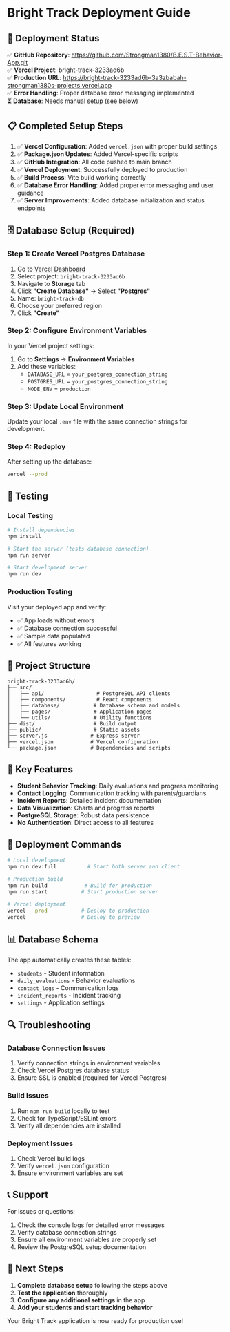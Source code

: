 # Bright Track Deployment Guide

## 🚀 Deployment Status

✅ **GitHub Repository**: https://github.com/Strongman1380/B.E.S.T-Behavior-App.git  
✅ **Vercel Project**: bright-track-3233ad6b  
✅ **Production URL**: https://bright-track-3233ad6b-3a3zbabah-strongman1380s-projects.vercel.app  
✅ **Error Handling**: Proper database error messaging implemented  
⏳ **Database**: Needs manual setup (see below)

## 📋 Completed Setup Steps

1. ✅ **Vercel Configuration**: Added `vercel.json` with proper build settings
2. ✅ **Package.json Updates**: Added Vercel-specific scripts
3. ✅ **GitHub Integration**: All code pushed to main branch
4. ✅ **Vercel Deployment**: Successfully deployed to production
5. ✅ **Build Process**: Vite build working correctly
6. ✅ **Database Error Handling**: Added proper error messaging and user guidance
7. ✅ **Server Improvements**: Added database initialization and status endpoints

## 🗄️ Database Setup (Required)

### Step 1: Create Vercel Postgres Database

1. Go to [Vercel Dashboard](https://vercel.com/dashboard)
2. Select project: `bright-track-3233ad6b`
3. Navigate to **Storage** tab
4. Click **"Create Database"** → Select **"Postgres"**
5. Name: `bright-track-db`
6. Choose your preferred region
7. Click **"Create"**

### Step 2: Configure Environment Variables

In your Vercel project settings:

1. Go to **Settings** → **Environment Variables**
2. Add these variables:
   - `DATABASE_URL` = `your_postgres_connection_string`
   - `POSTGRES_URL` = `your_postgres_connection_string`
   - `NODE_ENV` = `production`

### Step 3: Update Local Environment

Update your local `.env` file with the same connection strings for development.

### Step 4: Redeploy

After setting up the database:
```bash
vercel --prod
```

## 🧪 Testing

### Local Testing
```bash
# Install dependencies
npm install

# Start the server (tests database connection)
npm run server

# Start development server
npm run dev
```

### Production Testing
Visit your deployed app and verify:
- ✅ App loads without errors
- ✅ Database connection successful
- ✅ Sample data populated
- ✅ All features working

## 📁 Project Structure

```
bright-track-3233ad6b/
├── src/
│   ├── api/                 # PostgreSQL API clients
│   ├── components/          # React components
│   ├── database/           # Database schema and models
│   ├── pages/              # Application pages
│   └── utils/              # Utility functions
├── dist/                   # Build output
├── public/                 # Static assets
├── server.js              # Express server
├── vercel.json            # Vercel configuration
└── package.json           # Dependencies and scripts
```

## 🔧 Key Features

- **Student Behavior Tracking**: Daily evaluations and progress monitoring
- **Contact Logging**: Communication tracking with parents/guardians
- **Incident Reports**: Detailed incident documentation
- **Data Visualization**: Charts and progress reports
- **PostgreSQL Storage**: Robust data persistence
- **No Authentication**: Direct access to all features

## 🚀 Deployment Commands

```bash
# Local development
npm run dev:full          # Start both server and client

# Production build
npm run build            # Build for production
npm run start           # Start production server

# Vercel deployment
vercel --prod           # Deploy to production
vercel                  # Deploy to preview
```

## 📊 Database Schema

The app automatically creates these tables:
- `students` - Student information
- `daily_evaluations` - Behavior evaluations
- `contact_logs` - Communication logs
- `incident_reports` - Incident tracking
- `settings` - Application settings

## 🔍 Troubleshooting

### Database Connection Issues
1. Verify connection strings in environment variables
2. Check Vercel Postgres database status
3. Ensure SSL is enabled (required for Vercel Postgres)

### Build Issues
1. Run `npm run build` locally to test
2. Check for TypeScript/ESLint errors
3. Verify all dependencies are installed

### Deployment Issues
1. Check Vercel build logs
2. Verify `vercel.json` configuration
3. Ensure environment variables are set

## 📞 Support

For issues or questions:
1. Check the console logs for detailed error messages
2. Verify database connection strings
3. Ensure all environment variables are properly set
4. Review the PostgreSQL setup documentation

## 🎉 Next Steps

1. **Complete database setup** following the steps above
2. **Test the application** thoroughly
3. **Configure any additional settings** in the app
4. **Add your students and start tracking behavior**

Your Bright Track application is now ready for production use!